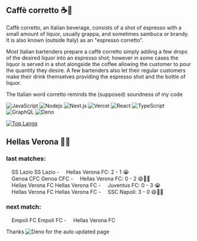 
## Caffè corretto ☕🥃
Caffè corretto, an Italian beverage, consists of a shot of espresso with a small amount of liquor, usually grappa, and sometimes sambuca or brandy. It is also known (outside Italy) as an "espresso corretto".

Most Italian bartenders prepare a caffè corretto simply adding a few drops of the desired liquor into an espresso shot; however in some cases the liquor is served in a shot alongside the coffee allowing the customer to pour the quantity they desire. A few bartenders also let their regular customers make their drink themselves providing the espresso shot and the bottle of liquor.

The Italian word corretto reminds the (supposed) soundness of my code

![JavaScript](https://img.shields.io/badge/-JavaScript-black?style=flat-square&logo=javascript)
![Nodejs](https://img.shields.io/badge/-Nodejs-black?style=flat-square&logo=Node.js)
![Next.js](https://img.shields.io/badge/-Next.js-black?style=flat-square&logo=Next.js)
![Vercel](https://img.shields.io/badge/-vercel-black?style=flat-square&logo=Vercel)
![React](https://img.shields.io/badge/-React-black?style=flat-square&logo=react)
![TypeScript](https://img.shields.io/badge/-Typescript-white?style=flat-square&logo=typescript)
![GraphQL](https://img.shields.io/badge/-GraphQL-E10098?style=flat-square&logo=graphql)
![Deno](https://img.shields.io/badge/-Deno-black?style=flat-square&logo=deno)


[![Top Langs](https://github-readme-stats.vercel.app/api/top-langs/?username=correttojs&layout=compact)](https://github.com/anuraghazra/github-readme-stats)


## Hellas Verona 💙💛

### last matches:

<span><img src="https://crests.football-data.org/110.png" height="15px" />SS Lazio</span> SS Lazio - <span><img src="https://crests.football-data.org/450.png" height="15px" />Hellas Verona FC</span>: 2 - 1 😭 <br/><span><img src="https://crests.football-data.org/107.png" height="15px" />Genoa CFC</span> Genoa CFC - <span><img src="https://crests.football-data.org/450.png" height="15px" />Hellas Verona FC</span>: 0 - 2 😄💙💛 <br/><span><img src="https://crests.football-data.org/450.png" height="15px" />Hellas Verona FC</span> Hellas Verona FC - <span><img src="https://crests.football-data.org/109.png" height="15px" />Juventus FC</span>: 0 - 3 😭 <br/><span><img src="https://crests.football-data.org/450.png" height="15px" />Hellas Verona FC</span> Hellas Verona FC - <span><img src="https://crests.football-data.org/113.png" height="15px" />SSC Napoli</span>: 3 - 0 😄💙💛 <br/>

### next match:

<span><img src="https://crests.football-data.org/445.png" height="15px" />Empoli FC</span> Empoli FC - <span><img src="https://crests.football-data.org/450.png" height="15px" />Hellas Verona FC</span> <br/>

Thanks ![Deno](https://img.shields.io/badge/-Deno-black?style=flat-square&logo=deno) for the auto updated page
